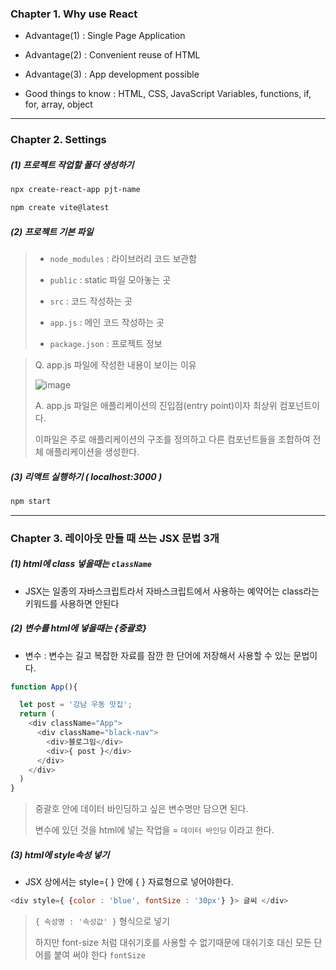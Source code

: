### Chapter 1. Why use React
* Advantage(1) : Single Page Application
* Advantage(2) : Convenient reuse of HTML
* Advantage(3) : App development possible

* Good things to know : HTML, CSS, JavaScript Variables, functions, if, for, array, object

---

### Chapter 2. Settings

##### (1) 프로젝트 작업할 폴더 생성하기

```bash
npx create-react-app pjt-name
``` 
```bash
npm create vite@latest
```


##### (2) 프로젝트 기본 파일 

> * `node_modules` : 라이브러리 코드 보관함
>
> * `public` : static 파일 모아놓는 곳
>
> * `src` : 코드 작성하는 곳
>
> * `app.js` : 메인 코드 작성하는 곳
>
> * `package.json` : 프로젝트 정보 

> Q. app.js 파일에 작성한 내용이 보이는 이유
>
> ![image](https://github.com/oiosu/React-Blog/assets/99783474/dc49eecc-ce00-4a87-8ab6-36d312a8dbec)
> 
> A. app.js 파일은 애플리케이션의 진입점(entry point)이자 최상위 컴포넌트이다.
>
> 이파일은 주로 애플리케이션의 구조를 정의하고 다른 컴포넌트들을 조합하여 전체 애플리케이션을 생성한다.

##### (3) 리액트 실행하기 ( localhost:3000 )

```bash
npm start
```

---

### Chapter 3. 레이아웃 만들 때 쓰는 JSX 문법 3개

##### (1) html에 class 넣을때는 `className`

* JSX는 일종의 자바스크립트라서 자바스크립트에서 사용하는 예약어는 class라는 키워드를 사용하면 안된다

##### (2) 변수를 html에 넣을때는 {중괄호}

* 변수 : 변수는 길고 복잡한 자료를 잠깐 한 단어에 저장해서 사용할 수 있는 문법이다.

```javascript
function App(){

  let post = '강남 우동 맛집';
  return (
    <div className="App">
      <div className="black-nav">
        <div>블로그임</div>
        <div>{ post }</div>
      </div>
    </div>
  )
}
```
> 중괄호 안에 데이터 바인딩하고 싶은 변수명만 담으면 된다.
>
> 변수에 있던 것을 html에 넣는 작업을 = `데이터 바인딩` 이라고 한다.


##### (3)  html에 style속성 넣기

* JSX 상에서는 style={ } 안에 { } 자료형으로 넣어야한다.

```javascript
<div style={ {color : 'blue', fontSize : '30px'} }> 글씨 </div>
```

> ` { 속성명 : '속성값' } ` 형식으로 넣기
>
> 하지만 font-size 처럼 대쉬기호를 사용할 수 없기때문에 대쉬기호 대신 모든 단어를 붙여 써야 한다 `fontSize`
>

